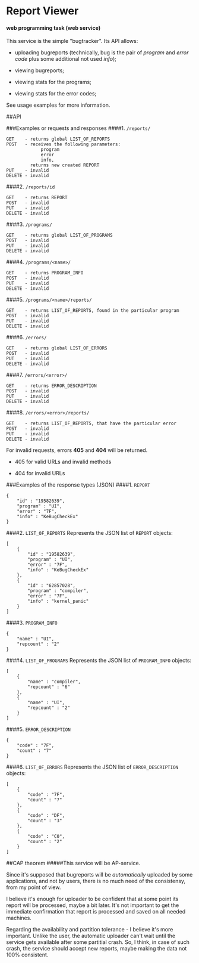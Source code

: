 # Report Viewer
#### web programming task (web service)

This service is the simple "bugtracker". Its API allows:

- uploading bugreports (technically, bug is the pair of *program* and *error code* plus some additional not used *info*);

- viewing bugreports;

- viewing stats for the programs;

- viewing stats for the error codes;

See usage examples for more information.

##API

###Examples or requests and responses
####1. `/reports/`
```
GET    - returns global LIST_OF_REPORTS
POST   - receives the following parameters: 
             program 
             error
             info, 
         returns new created REPORT
PUT    - invalid
DELETE - invalid
```

####2. `/reports/id`
```
GET    - returns REPORT 
POST   - invalid
PUT    - invalid
DELETE - invalid
```

####3. `/programs/`
```
GET    - returns global LIST_OF_PROGRAMS 
POST   - invalid
PUT    - invalid
DELETE - invalid
```

####4. `/programs/<name>/`
```
GET    - returns PROGRAM_INFO 
POST   - invalid
PUT    - invalid
DELETE - invalid
```

####5. `/programs/<name>/reports/`
```
GET    - returns LIST_OF_REPORTS, found in the particular program 
POST   - invalid
PUT    - invalid
DELETE - invalid
```

####6. `/errors/`
```
GET    - returns global LIST_OF_ERRORS 
POST   - invalid
PUT    - invalid
DELETE - invalid
```

####7. `/errors/<error>/`
```
GET    - returns ERROR_DESCRIPTION 
POST   - invalid
PUT    - invalid
DELETE - invalid
```

####8. `/errors/<error>/reports/`
```
GET    - returns LIST_OF_REPORTS, that have the particular error 
POST   - invalid
PUT    - invalid
DELETE - invalid
```

For invalid requests, errors **405** and **404** will be returned.

- 405 for valid URLs and invalid methods

- 404 for invalid URLs

###Examples of the response types (JSON)
####1. `REPORT`
```
{
    "id" : "19582639",
    "program" : "UI",
    "error" : "7F",
    "info" : "KeBugCheckEx"
}
```
####2. `LIST_OF_REPORTS`
Represents the JSON list of `REPORT` objects:
```
[
    {
        "id" : "19582639",
        "program" : "UI",
        "error" : "7F",
        "info" : "KeBugCheckEx"
    },
    {
        "id" : "62857028",
        "program" : "compiler",
        "error" : "7F",
        "info" : "kernel_panic"
    }
]
```
####3. `PROGRAM_INFO`
```
{
    "name" : "UI",
    "repcount" : "2"
}
```
####4. `LIST_OF_PROGRAMS`
Represents the JSON list of `PROGRAM_INFO` objects:
```
[
    {
        "name" : "compiler",
        "repcount" : "6"
    },
    {
        "name" : "UI",
        "repcount" : "2"
    }
]
```
####5. `ERROR_DESCRIPTION`
```
{
    "code" : "7F",
    "count" : "7"
}
```
####6. `LIST_OF_ERRORS`
Represents the JSON list of `ERROR_DESCRIPTION` objects:
```
[
    {
        "code" : "7F",
        "count" : "7"
    },
    {
        "code" : "DF",
        "count" : "3"
    },
    {
        "code" : "C0",
        "count" : "2"
    }
]
```

##CAP theorem
#####This service will be AP-service. 

Since it's supposed that bugreports will be *automatically* uploaded by some applications, and not by users, there is no much need of the consistensy, from my point of view.

I believe it's enough for uploader to be confident that at some point its report will be processed, maybe a bit later. 
It's not important to get the immediate confirmation that report is processed and saved on all needed machines.

Regarding the availability and partition tolerance - I believe it's more important. 
Unlike the user, the automatic uploader can't wait until the service gets available after some partitial crash. 
So, I think, in case of such crash, the service should accept new reports, maybe making the data not 100% consistent.
